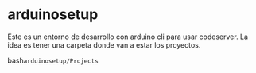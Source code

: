 # arduinosetup
Este es un entorno de desarrollo con arduino cli para usar codeserver.
La idea es tener una carpeta donde van a estar los proyectos.

bash```arduinosetup/Projects```

